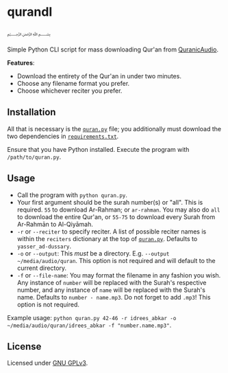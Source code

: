 # qurandl
﷽

Simple Python CLI script for mass downloading Qur'an from [QuranicAudio](https://www.quranicaudio.com).

**Features**:
- Download the entirety of the Qur'an in under two minutes.
- Choose any filename format you prefer.
- Choose whichever reciter you prefer.

## Installation
All that is necessary is the [`quran.py`](./quran.py) file; you additionally must download the two dependencies in [`requirements.txt`](./requirements.txt).

Ensure that you have Python installed. Execute the program with `/path/to/quran.py`.

## Usage

- Call the program with `python quran.py`.
- Your first argument should be the surah number(s) or "all". This is required. `55` to download Ar-Rahman; or `ar-rahman`. You may also do `all` to download the entire Qur'an, or `55-75` to download every Surah from Ar-Rahmān to Al-Qiyāmah.
- `-r` or `--reciter` to specify reciter. A list of possible reciter names is within the `reciters` dictionary at the top of [`quran.py`](./quran.py). Defaults to `yasser_ad-dussary`.
- `-o` or `--output`: This *must* be a directory. E.g. `--output ~/media/audio/quran`. This option is not required and will default to the current directory.
- `-f` or `--file-name`: You may format the filename in any fashion you wish. Any instance of `number` will be replaced with the Surah's respective number, and any instance of `name` will be replaced with the Surah's name. Defaults to `number - name.mp3`. Do not forget to add `.mp3`! This option is not required.

Example usage: `python quran.py 42-46 -r idrees_abkar -o ~/media/audio/quran/idrees_abkar -f "number.name.mp3"`.

## License
Licensed under [GNU GPLv3](./LICENSE).